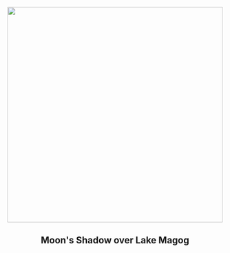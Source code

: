 
<p align="center"><img src="https://apod.nasa.gov/apod/image/2404/StanHonda2024TSEMagogCanada1200.jpg" width="500" height="500"></p>
<h2 align="center"> Moon's Shadow over Lake Magog</h2>
